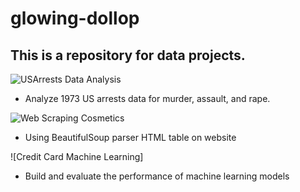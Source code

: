 # glowing-dollop

## This is a repository for data projects.

![USArrests Data Analysis](https://github.com/Sarah269/glowing-dollop/tree/main/USArrests)
  *  Analyze 1973 US arrests data for murder, assault, and rape.

![Web Scraping Cosmetics](https://github.com/Sarah269/glowing-dollop/tree/main/WebScrape%20Cosmetics)
  * Using BeautifulSoup parser HTML table on website 

![Credit Card Machine Learning]
  *  Build and evaluate the performance of machine learning models
